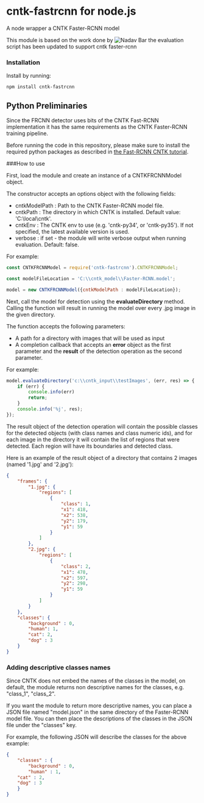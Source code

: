# cntk-fastrcnn for node.js
A node wrapper a CNTK Faster-RCNN model

This module is based on the work done by ![Nadav Bar](https://github.com/nadavbar/node-cntk-fastrcnn/) the evaluation script has been updated to support cntk faster-rcnn 

### Installation
Install by running:

```
npm install cntk-fastrcnn
```

## Python Preliminaries

Since the FRCNN detector uses bits of the CNTK Fast-RCNN implementation it has the same requirements as the CNTK
Faster-RCNN training pipeline. 

Before running the code in this repository, please make sure to install the required python packages as described
in <a href="https://docs.microsoft.com/en-us/cognitive-toolkit/object-detection-using-faster-r-cnn#setup">the Fast-RCNN CNTK tutorial</a>.  


###How to use

First, load the module and create an instance of a CNTKFRCNNModel object.

The constructor accepts an options object with the following fields:
 - cntkModelPath : Path to the CNTK Faster-RCNN model file.
 - cntkPath : The directory in which CNTK is installed. Default value: 'C:\local\cntk'.
 - cntkEnv : The CNTK env to use (e.g. 'cntk-py34', or 'cntk-py35'). If not specified, the latest available version is used.
 - verbose : if set - the module will write verbose output when running evaluation. Default: false.
 

For example:

```javascript
const CNTKFRCNNModel = require('cntk-fastrcnn').CNTKFRCNNModel;

const modelFileLocation = 'C:\\cntk_model\\Faster-RCNN.model';

model = new CNTKFRCNNModel({cntkModelPath : modelFileLocation});
```

Next, call the model for detection using the **evaluateDirectory** method.
Calling the function will result in running the model over every .jpg image in the given directory.

The function accepts the following parameters:
- A path for a directory with images that will be used as input
- A completion callback that accepts an **error** object as the first parameter and the **result** of the detection operation as the second parameter. 

For example:

```javascript
model.evaluateDirectory('c:\\cntk_input\\testImages', (err, res) => {
    if (err) {
        console.info(err)
        return;
    }
    console.info('%j', res);
});
```

The result object of the detection operation will contain the possible classes for the detected objects (with class names and class numeric ids), and for each image in the directory it will contain the list of regions that were detected. Each region will have its boundaries and detected class.

Here is an example of the result object of a directory that contains 2 images (named '1.jpg' and '2.jpg'):
```json
{
	"frames": {
		"1.jpg": {
			"regions": [
				{
					"class": 1,
					"x1": 418,
					"x2": 538,
					"y2": 179,
					"y1": 59
				}
			]
		},
		"2.jpg": {
			"regions": [
				{
					"class": 2,
					"x1": 478,
					"x2": 597,
					"y2": 298,
					"y1": 59
				}
			]
		}
	},
	"classes": {
		"background" : 0,
		"human": 1,
		"cat": 2,
		"dog" : 3
	}
}
```

### Adding descriptive classes names
Since CNTK does not embed the names of the classes in the model, on default, the module returns non descriptive names for the classes, e.g. "class_1", "class_2".

If you want the module to return more descriptive names, you can place a JSON file named "model.json" in the same directory of the Faster-RCNN model file.
You can then place the descriptions of the classes in the JSON file under the "classes" key.

For example, the following JSON will describe the classes for the above example:

```json
{
    "classes" : {
        "background" : 0,
        "human" : 1,
	"cat" : 2,
	"dog" : 3
    }
}
```
